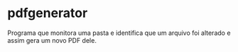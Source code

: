 # pdfgenerator
Programa que monitora uma pasta e identifica que um arquivo foi alterado e assim gera um novo PDF dele.
